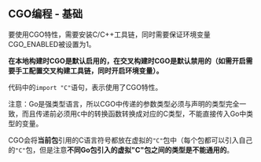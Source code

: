 CGO编程 - 基础
------------

要使用CGO特性，需要安装C/C++工具链，同时需要保证环境变量CGO_ENABLED被设置为1。

__在本地构建时CGO是默认启用的，在交叉构建时CGO是默认禁用的（如需开启需要手工配置交叉构建工具链，同时开启环境变量）。__

代码中的`import "C"`语句，表示使用了CGO特性。

注意：Go是强类型语言，所以CGO中传递的参数类型必须与声明的类型完全一致，而且传递前必须用`C`中的转换函数转换成对应的C类型，不能直接传入Go中类型的变量。


CGO会将**当前包**引用的C语言符号都放在虚拟的`"C"`包中（每个包都可以引入自己的`"C"`包，但是注意**不同Go包引入的虚拟"C"包之间的类型是不能通用的**。


